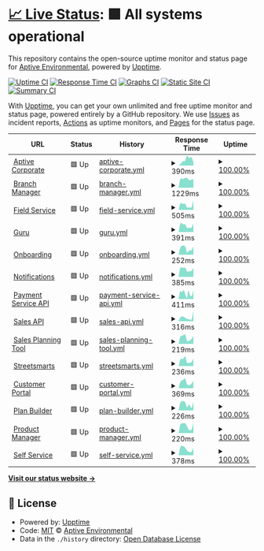 # [📈 Live Status](https://status.aptivetech.com): <!--live status--> **🟩 All systems operational**

This repository contains the open-source uptime monitor and status page for [Aptive Environmental](https://goaptive.com), powered by [Upptime](https://github.com/upptime/upptime).

[![Uptime CI](https://github.com/aptive-env/status/workflows/Uptime%20CI/badge.svg)](https://github.com/aptive-env/status/actions?query=workflow%3A%22Uptime+CI%22)
[![Response Time CI](https://github.com/aptive-env/status/workflows/Response%20Time%20CI/badge.svg)](https://github.com/aptive-env/status/actions?query=workflow%3A%22Response+Time+CI%22)
[![Graphs CI](https://github.com/aptive-env/status/workflows/Graphs%20CI/badge.svg)](https://github.com/aptive-env/status/actions?query=workflow%3A%22Graphs+CI%22)
[![Static Site CI](https://github.com/aptive-env/status/workflows/Static%20Site%20CI/badge.svg)](https://github.com/aptive-env/status/actions?query=workflow%3A%22Static+Site+CI%22)
[![Summary CI](https://github.com/aptive-env/status/workflows/Summary%20CI/badge.svg)](https://github.com/aptive-env/status/actions?query=workflow%3A%22Summary+CI%22)

With [Upptime](https://upptime.js.org), you can get your own unlimited and free uptime monitor and status page, powered entirely by a GitHub repository. We use [Issues](https://github.com/aptive-env/status/issues) as incident reports, [Actions](https://github.com/aptive-env/status/actions) as uptime monitors, and [Pages](https://status.aptivetech.com) for the status page.

<!--start: status pages-->
<!-- This summary is generated by Upptime (https://github.com/upptime/upptime) -->
<!-- Do not edit this manually, your changes will be overwritten -->
<!-- prettier-ignore -->
| URL | Status | History | Response Time | Uptime |
| --- | ------ | ------- | ------------- | ------ |
| <img alt="" src="https://icons.duckduckgo.com/ip3/www.goaptive.com.ico" height="13"> [Aptive Corporate](https://www.goaptive.com) | 🟩 Up | [aptive-corporate.yml](https://github.com/aptive-env/status/commits/HEAD/history/aptive-corporate.yml) | <details><summary><img alt="Response time graph" src="./graphs/aptive-corporate/response-time-week.png" height="20"> 390ms</summary><br><a href="https://status.aptivetech.com/history/aptive-corporate"><img alt="Response time 424" src="https://img.shields.io/endpoint?url=https%3A%2F%2Fraw.githubusercontent.com%2Faptive-env%2Fstatus%2FHEAD%2Fapi%2Faptive-corporate%2Fresponse-time.json"></a><br><a href="https://status.aptivetech.com/history/aptive-corporate"><img alt="24-hour response time 218" src="https://img.shields.io/endpoint?url=https%3A%2F%2Fraw.githubusercontent.com%2Faptive-env%2Fstatus%2FHEAD%2Fapi%2Faptive-corporate%2Fresponse-time-day.json"></a><br><a href="https://status.aptivetech.com/history/aptive-corporate"><img alt="7-day response time 390" src="https://img.shields.io/endpoint?url=https%3A%2F%2Fraw.githubusercontent.com%2Faptive-env%2Fstatus%2FHEAD%2Fapi%2Faptive-corporate%2Fresponse-time-week.json"></a><br><a href="https://status.aptivetech.com/history/aptive-corporate"><img alt="30-day response time 391" src="https://img.shields.io/endpoint?url=https%3A%2F%2Fraw.githubusercontent.com%2Faptive-env%2Fstatus%2FHEAD%2Fapi%2Faptive-corporate%2Fresponse-time-month.json"></a><br><a href="https://status.aptivetech.com/history/aptive-corporate"><img alt="1-year response time 424" src="https://img.shields.io/endpoint?url=https%3A%2F%2Fraw.githubusercontent.com%2Faptive-env%2Fstatus%2FHEAD%2Fapi%2Faptive-corporate%2Fresponse-time-year.json"></a></details> | <details><summary><a href="https://status.aptivetech.com/history/aptive-corporate">100.00%</a></summary><a href="https://status.aptivetech.com/history/aptive-corporate"><img alt="All-time uptime 100.00%" src="https://img.shields.io/endpoint?url=https%3A%2F%2Fraw.githubusercontent.com%2Faptive-env%2Fstatus%2FHEAD%2Fapi%2Faptive-corporate%2Fuptime.json"></a><br><a href="https://status.aptivetech.com/history/aptive-corporate"><img alt="24-hour uptime 100.00%" src="https://img.shields.io/endpoint?url=https%3A%2F%2Fraw.githubusercontent.com%2Faptive-env%2Fstatus%2FHEAD%2Fapi%2Faptive-corporate%2Fuptime-day.json"></a><br><a href="https://status.aptivetech.com/history/aptive-corporate"><img alt="7-day uptime 100.00%" src="https://img.shields.io/endpoint?url=https%3A%2F%2Fraw.githubusercontent.com%2Faptive-env%2Fstatus%2FHEAD%2Fapi%2Faptive-corporate%2Fuptime-week.json"></a><br><a href="https://status.aptivetech.com/history/aptive-corporate"><img alt="30-day uptime 100.00%" src="https://img.shields.io/endpoint?url=https%3A%2F%2Fraw.githubusercontent.com%2Faptive-env%2Fstatus%2FHEAD%2Fapi%2Faptive-corporate%2Fuptime-month.json"></a><br><a href="https://status.aptivetech.com/history/aptive-corporate"><img alt="1-year uptime 100.00%" src="https://img.shields.io/endpoint?url=https%3A%2F%2Fraw.githubusercontent.com%2Faptive-env%2Fstatus%2FHEAD%2Fapi%2Faptive-corporate%2Fuptime-year.json"></a></details>
| <img alt="" src="https://icons.duckduckgo.com/ip3/bmapi.aptive.guru.ico" height="13"> [Branch Manager](https://bmapi.aptive.guru/users/getQuotes) | 🟩 Up | [branch-manager.yml](https://github.com/aptive-env/status/commits/HEAD/history/branch-manager.yml) | <details><summary><img alt="Response time graph" src="./graphs/branch-manager/response-time-week.png" height="20"> 1229ms</summary><br><a href="https://status.aptivetech.com/history/branch-manager"><img alt="Response time 1233" src="https://img.shields.io/endpoint?url=https%3A%2F%2Fraw.githubusercontent.com%2Faptive-env%2Fstatus%2FHEAD%2Fapi%2Fbranch-manager%2Fresponse-time.json"></a><br><a href="https://status.aptivetech.com/history/branch-manager"><img alt="24-hour response time 1196" src="https://img.shields.io/endpoint?url=https%3A%2F%2Fraw.githubusercontent.com%2Faptive-env%2Fstatus%2FHEAD%2Fapi%2Fbranch-manager%2Fresponse-time-day.json"></a><br><a href="https://status.aptivetech.com/history/branch-manager"><img alt="7-day response time 1229" src="https://img.shields.io/endpoint?url=https%3A%2F%2Fraw.githubusercontent.com%2Faptive-env%2Fstatus%2FHEAD%2Fapi%2Fbranch-manager%2Fresponse-time-week.json"></a><br><a href="https://status.aptivetech.com/history/branch-manager"><img alt="30-day response time 1302" src="https://img.shields.io/endpoint?url=https%3A%2F%2Fraw.githubusercontent.com%2Faptive-env%2Fstatus%2FHEAD%2Fapi%2Fbranch-manager%2Fresponse-time-month.json"></a><br><a href="https://status.aptivetech.com/history/branch-manager"><img alt="1-year response time 1233" src="https://img.shields.io/endpoint?url=https%3A%2F%2Fraw.githubusercontent.com%2Faptive-env%2Fstatus%2FHEAD%2Fapi%2Fbranch-manager%2Fresponse-time-year.json"></a></details> | <details><summary><a href="https://status.aptivetech.com/history/branch-manager">100.00%</a></summary><a href="https://status.aptivetech.com/history/branch-manager"><img alt="All-time uptime 100.00%" src="https://img.shields.io/endpoint?url=https%3A%2F%2Fraw.githubusercontent.com%2Faptive-env%2Fstatus%2FHEAD%2Fapi%2Fbranch-manager%2Fuptime.json"></a><br><a href="https://status.aptivetech.com/history/branch-manager"><img alt="24-hour uptime 100.00%" src="https://img.shields.io/endpoint?url=https%3A%2F%2Fraw.githubusercontent.com%2Faptive-env%2Fstatus%2FHEAD%2Fapi%2Fbranch-manager%2Fuptime-day.json"></a><br><a href="https://status.aptivetech.com/history/branch-manager"><img alt="7-day uptime 100.00%" src="https://img.shields.io/endpoint?url=https%3A%2F%2Fraw.githubusercontent.com%2Faptive-env%2Fstatus%2FHEAD%2Fapi%2Fbranch-manager%2Fuptime-week.json"></a><br><a href="https://status.aptivetech.com/history/branch-manager"><img alt="30-day uptime 100.00%" src="https://img.shields.io/endpoint?url=https%3A%2F%2Fraw.githubusercontent.com%2Faptive-env%2Fstatus%2FHEAD%2Fapi%2Fbranch-manager%2Fuptime-month.json"></a><br><a href="https://status.aptivetech.com/history/branch-manager"><img alt="1-year uptime 100.00%" src="https://img.shields.io/endpoint?url=https%3A%2F%2Fraw.githubusercontent.com%2Faptive-env%2Fstatus%2FHEAD%2Fapi%2Fbranch-manager%2Fuptime-year.json"></a></details>
| <img alt="" src="https://icons.duckduckgo.com/ip3/api.field-services.prd.goaptive.com.ico" height="13"> [Field Service](https://api.field-services.prd.goaptive.com) | 🟩 Up | [field-service.yml](https://github.com/aptive-env/status/commits/HEAD/history/field-service.yml) | <details><summary><img alt="Response time graph" src="./graphs/field-service/response-time-week.png" height="20"> 505ms</summary><br><a href="https://status.aptivetech.com/history/field-service"><img alt="Response time 380" src="https://img.shields.io/endpoint?url=https%3A%2F%2Fraw.githubusercontent.com%2Faptive-env%2Fstatus%2FHEAD%2Fapi%2Ffield-service%2Fresponse-time.json"></a><br><a href="https://status.aptivetech.com/history/field-service"><img alt="24-hour response time 957" src="https://img.shields.io/endpoint?url=https%3A%2F%2Fraw.githubusercontent.com%2Faptive-env%2Fstatus%2FHEAD%2Fapi%2Ffield-service%2Fresponse-time-day.json"></a><br><a href="https://status.aptivetech.com/history/field-service"><img alt="7-day response time 505" src="https://img.shields.io/endpoint?url=https%3A%2F%2Fraw.githubusercontent.com%2Faptive-env%2Fstatus%2FHEAD%2Fapi%2Ffield-service%2Fresponse-time-week.json"></a><br><a href="https://status.aptivetech.com/history/field-service"><img alt="30-day response time 429" src="https://img.shields.io/endpoint?url=https%3A%2F%2Fraw.githubusercontent.com%2Faptive-env%2Fstatus%2FHEAD%2Fapi%2Ffield-service%2Fresponse-time-month.json"></a><br><a href="https://status.aptivetech.com/history/field-service"><img alt="1-year response time 380" src="https://img.shields.io/endpoint?url=https%3A%2F%2Fraw.githubusercontent.com%2Faptive-env%2Fstatus%2FHEAD%2Fapi%2Ffield-service%2Fresponse-time-year.json"></a></details> | <details><summary><a href="https://status.aptivetech.com/history/field-service">100.00%</a></summary><a href="https://status.aptivetech.com/history/field-service"><img alt="All-time uptime 100.00%" src="https://img.shields.io/endpoint?url=https%3A%2F%2Fraw.githubusercontent.com%2Faptive-env%2Fstatus%2FHEAD%2Fapi%2Ffield-service%2Fuptime.json"></a><br><a href="https://status.aptivetech.com/history/field-service"><img alt="24-hour uptime 100.00%" src="https://img.shields.io/endpoint?url=https%3A%2F%2Fraw.githubusercontent.com%2Faptive-env%2Fstatus%2FHEAD%2Fapi%2Ffield-service%2Fuptime-day.json"></a><br><a href="https://status.aptivetech.com/history/field-service"><img alt="7-day uptime 100.00%" src="https://img.shields.io/endpoint?url=https%3A%2F%2Fraw.githubusercontent.com%2Faptive-env%2Fstatus%2FHEAD%2Fapi%2Ffield-service%2Fuptime-week.json"></a><br><a href="https://status.aptivetech.com/history/field-service"><img alt="30-day uptime 100.00%" src="https://img.shields.io/endpoint?url=https%3A%2F%2Fraw.githubusercontent.com%2Faptive-env%2Fstatus%2FHEAD%2Fapi%2Ffield-service%2Fuptime-month.json"></a><br><a href="https://status.aptivetech.com/history/field-service"><img alt="1-year uptime 100.00%" src="https://img.shields.io/endpoint?url=https%3A%2F%2Fraw.githubusercontent.com%2Faptive-env%2Fstatus%2FHEAD%2Fapi%2Ffield-service%2Fuptime-year.json"></a></details>
| <img alt="" src="https://icons.duckduckgo.com/ip3/apistats.aptive.guru.ico" height="13"> [Guru](https://apistats.aptive.guru) | 🟩 Up | [guru.yml](https://github.com/aptive-env/status/commits/HEAD/history/guru.yml) | <details><summary><img alt="Response time graph" src="./graphs/guru/response-time-week.png" height="20"> 391ms</summary><br><a href="https://status.aptivetech.com/history/guru"><img alt="Response time 475" src="https://img.shields.io/endpoint?url=https%3A%2F%2Fraw.githubusercontent.com%2Faptive-env%2Fstatus%2FHEAD%2Fapi%2Fguru%2Fresponse-time.json"></a><br><a href="https://status.aptivetech.com/history/guru"><img alt="24-hour response time 509" src="https://img.shields.io/endpoint?url=https%3A%2F%2Fraw.githubusercontent.com%2Faptive-env%2Fstatus%2FHEAD%2Fapi%2Fguru%2Fresponse-time-day.json"></a><br><a href="https://status.aptivetech.com/history/guru"><img alt="7-day response time 391" src="https://img.shields.io/endpoint?url=https%3A%2F%2Fraw.githubusercontent.com%2Faptive-env%2Fstatus%2FHEAD%2Fapi%2Fguru%2Fresponse-time-week.json"></a><br><a href="https://status.aptivetech.com/history/guru"><img alt="30-day response time 485" src="https://img.shields.io/endpoint?url=https%3A%2F%2Fraw.githubusercontent.com%2Faptive-env%2Fstatus%2FHEAD%2Fapi%2Fguru%2Fresponse-time-month.json"></a><br><a href="https://status.aptivetech.com/history/guru"><img alt="1-year response time 475" src="https://img.shields.io/endpoint?url=https%3A%2F%2Fraw.githubusercontent.com%2Faptive-env%2Fstatus%2FHEAD%2Fapi%2Fguru%2Fresponse-time-year.json"></a></details> | <details><summary><a href="https://status.aptivetech.com/history/guru">100.00%</a></summary><a href="https://status.aptivetech.com/history/guru"><img alt="All-time uptime 100.00%" src="https://img.shields.io/endpoint?url=https%3A%2F%2Fraw.githubusercontent.com%2Faptive-env%2Fstatus%2FHEAD%2Fapi%2Fguru%2Fuptime.json"></a><br><a href="https://status.aptivetech.com/history/guru"><img alt="24-hour uptime 100.00%" src="https://img.shields.io/endpoint?url=https%3A%2F%2Fraw.githubusercontent.com%2Faptive-env%2Fstatus%2FHEAD%2Fapi%2Fguru%2Fuptime-day.json"></a><br><a href="https://status.aptivetech.com/history/guru"><img alt="7-day uptime 100.00%" src="https://img.shields.io/endpoint?url=https%3A%2F%2Fraw.githubusercontent.com%2Faptive-env%2Fstatus%2FHEAD%2Fapi%2Fguru%2Fuptime-week.json"></a><br><a href="https://status.aptivetech.com/history/guru"><img alt="30-day uptime 100.00%" src="https://img.shields.io/endpoint?url=https%3A%2F%2Fraw.githubusercontent.com%2Faptive-env%2Fstatus%2FHEAD%2Fapi%2Fguru%2Fuptime-month.json"></a><br><a href="https://status.aptivetech.com/history/guru"><img alt="1-year uptime 100.00%" src="https://img.shields.io/endpoint?url=https%3A%2F%2Fraw.githubusercontent.com%2Faptive-env%2Fstatus%2FHEAD%2Fapi%2Fguru%2Fuptime-year.json"></a></details>
| <img alt="" src="https://icons.duckduckgo.com/ip3/api.onboarding.prd.goaptive.com.ico" height="13"> [Onboarding](https://api.onboarding.prd.goaptive.com) | 🟩 Up | [onboarding.yml](https://github.com/aptive-env/status/commits/HEAD/history/onboarding.yml) | <details><summary><img alt="Response time graph" src="./graphs/onboarding/response-time-week.png" height="20"> 252ms</summary><br><a href="https://status.aptivetech.com/history/onboarding"><img alt="Response time 210" src="https://img.shields.io/endpoint?url=https%3A%2F%2Fraw.githubusercontent.com%2Faptive-env%2Fstatus%2FHEAD%2Fapi%2Fonboarding%2Fresponse-time.json"></a><br><a href="https://status.aptivetech.com/history/onboarding"><img alt="24-hour response time 326" src="https://img.shields.io/endpoint?url=https%3A%2F%2Fraw.githubusercontent.com%2Faptive-env%2Fstatus%2FHEAD%2Fapi%2Fonboarding%2Fresponse-time-day.json"></a><br><a href="https://status.aptivetech.com/history/onboarding"><img alt="7-day response time 252" src="https://img.shields.io/endpoint?url=https%3A%2F%2Fraw.githubusercontent.com%2Faptive-env%2Fstatus%2FHEAD%2Fapi%2Fonboarding%2Fresponse-time-week.json"></a><br><a href="https://status.aptivetech.com/history/onboarding"><img alt="30-day response time 239" src="https://img.shields.io/endpoint?url=https%3A%2F%2Fraw.githubusercontent.com%2Faptive-env%2Fstatus%2FHEAD%2Fapi%2Fonboarding%2Fresponse-time-month.json"></a><br><a href="https://status.aptivetech.com/history/onboarding"><img alt="1-year response time 210" src="https://img.shields.io/endpoint?url=https%3A%2F%2Fraw.githubusercontent.com%2Faptive-env%2Fstatus%2FHEAD%2Fapi%2Fonboarding%2Fresponse-time-year.json"></a></details> | <details><summary><a href="https://status.aptivetech.com/history/onboarding">100.00%</a></summary><a href="https://status.aptivetech.com/history/onboarding"><img alt="All-time uptime 100.00%" src="https://img.shields.io/endpoint?url=https%3A%2F%2Fraw.githubusercontent.com%2Faptive-env%2Fstatus%2FHEAD%2Fapi%2Fonboarding%2Fuptime.json"></a><br><a href="https://status.aptivetech.com/history/onboarding"><img alt="24-hour uptime 100.00%" src="https://img.shields.io/endpoint?url=https%3A%2F%2Fraw.githubusercontent.com%2Faptive-env%2Fstatus%2FHEAD%2Fapi%2Fonboarding%2Fuptime-day.json"></a><br><a href="https://status.aptivetech.com/history/onboarding"><img alt="7-day uptime 100.00%" src="https://img.shields.io/endpoint?url=https%3A%2F%2Fraw.githubusercontent.com%2Faptive-env%2Fstatus%2FHEAD%2Fapi%2Fonboarding%2Fuptime-week.json"></a><br><a href="https://status.aptivetech.com/history/onboarding"><img alt="30-day uptime 100.00%" src="https://img.shields.io/endpoint?url=https%3A%2F%2Fraw.githubusercontent.com%2Faptive-env%2Fstatus%2FHEAD%2Fapi%2Fonboarding%2Fuptime-month.json"></a><br><a href="https://status.aptivetech.com/history/onboarding"><img alt="1-year uptime 100.00%" src="https://img.shields.io/endpoint?url=https%3A%2F%2Fraw.githubusercontent.com%2Faptive-env%2Fstatus%2FHEAD%2Fapi%2Fonboarding%2Fuptime-year.json"></a></details>
| <img alt="" src="https://icons.duckduckgo.com/ip3/api.notifications.prd.goaptive.com.ico" height="13"> [Notifications](https://api.notifications.prd.goaptive.com) | 🟩 Up | [notifications.yml](https://github.com/aptive-env/status/commits/HEAD/history/notifications.yml) | <details><summary><img alt="Response time graph" src="./graphs/notifications/response-time-week.png" height="20"> 385ms</summary><br><a href="https://status.aptivetech.com/history/notifications"><img alt="Response time 327" src="https://img.shields.io/endpoint?url=https%3A%2F%2Fraw.githubusercontent.com%2Faptive-env%2Fstatus%2FHEAD%2Fapi%2Fnotifications%2Fresponse-time.json"></a><br><a href="https://status.aptivetech.com/history/notifications"><img alt="24-hour response time 448" src="https://img.shields.io/endpoint?url=https%3A%2F%2Fraw.githubusercontent.com%2Faptive-env%2Fstatus%2FHEAD%2Fapi%2Fnotifications%2Fresponse-time-day.json"></a><br><a href="https://status.aptivetech.com/history/notifications"><img alt="7-day response time 385" src="https://img.shields.io/endpoint?url=https%3A%2F%2Fraw.githubusercontent.com%2Faptive-env%2Fstatus%2FHEAD%2Fapi%2Fnotifications%2Fresponse-time-week.json"></a><br><a href="https://status.aptivetech.com/history/notifications"><img alt="30-day response time 369" src="https://img.shields.io/endpoint?url=https%3A%2F%2Fraw.githubusercontent.com%2Faptive-env%2Fstatus%2FHEAD%2Fapi%2Fnotifications%2Fresponse-time-month.json"></a><br><a href="https://status.aptivetech.com/history/notifications"><img alt="1-year response time 327" src="https://img.shields.io/endpoint?url=https%3A%2F%2Fraw.githubusercontent.com%2Faptive-env%2Fstatus%2FHEAD%2Fapi%2Fnotifications%2Fresponse-time-year.json"></a></details> | <details><summary><a href="https://status.aptivetech.com/history/notifications">100.00%</a></summary><a href="https://status.aptivetech.com/history/notifications"><img alt="All-time uptime 100.00%" src="https://img.shields.io/endpoint?url=https%3A%2F%2Fraw.githubusercontent.com%2Faptive-env%2Fstatus%2FHEAD%2Fapi%2Fnotifications%2Fuptime.json"></a><br><a href="https://status.aptivetech.com/history/notifications"><img alt="24-hour uptime 100.00%" src="https://img.shields.io/endpoint?url=https%3A%2F%2Fraw.githubusercontent.com%2Faptive-env%2Fstatus%2FHEAD%2Fapi%2Fnotifications%2Fuptime-day.json"></a><br><a href="https://status.aptivetech.com/history/notifications"><img alt="7-day uptime 100.00%" src="https://img.shields.io/endpoint?url=https%3A%2F%2Fraw.githubusercontent.com%2Faptive-env%2Fstatus%2FHEAD%2Fapi%2Fnotifications%2Fuptime-week.json"></a><br><a href="https://status.aptivetech.com/history/notifications"><img alt="30-day uptime 100.00%" src="https://img.shields.io/endpoint?url=https%3A%2F%2Fraw.githubusercontent.com%2Faptive-env%2Fstatus%2FHEAD%2Fapi%2Fnotifications%2Fuptime-month.json"></a><br><a href="https://status.aptivetech.com/history/notifications"><img alt="1-year uptime 100.00%" src="https://img.shields.io/endpoint?url=https%3A%2F%2Fraw.githubusercontent.com%2Faptive-env%2Fstatus%2FHEAD%2Fapi%2Fnotifications%2Fuptime-year.json"></a></details>
| <img alt="" src="https://icons.duckduckgo.com/ip3/api.payment-service.prd.goaptive.com.ico" height="13"> [Payment Service API](https://api.payment-service.prd.goaptive.com) | 🟩 Up | [payment-service-api.yml](https://github.com/aptive-env/status/commits/HEAD/history/payment-service-api.yml) | <details><summary><img alt="Response time graph" src="./graphs/payment-service-api/response-time-week.png" height="20"> 411ms</summary><br><a href="https://status.aptivetech.com/history/payment-service-api"><img alt="Response time 431" src="https://img.shields.io/endpoint?url=https%3A%2F%2Fraw.githubusercontent.com%2Faptive-env%2Fstatus%2FHEAD%2Fapi%2Fpayment-service-api%2Fresponse-time.json"></a><br><a href="https://status.aptivetech.com/history/payment-service-api"><img alt="24-hour response time 623" src="https://img.shields.io/endpoint?url=https%3A%2F%2Fraw.githubusercontent.com%2Faptive-env%2Fstatus%2FHEAD%2Fapi%2Fpayment-service-api%2Fresponse-time-day.json"></a><br><a href="https://status.aptivetech.com/history/payment-service-api"><img alt="7-day response time 411" src="https://img.shields.io/endpoint?url=https%3A%2F%2Fraw.githubusercontent.com%2Faptive-env%2Fstatus%2FHEAD%2Fapi%2Fpayment-service-api%2Fresponse-time-week.json"></a><br><a href="https://status.aptivetech.com/history/payment-service-api"><img alt="30-day response time 429" src="https://img.shields.io/endpoint?url=https%3A%2F%2Fraw.githubusercontent.com%2Faptive-env%2Fstatus%2FHEAD%2Fapi%2Fpayment-service-api%2Fresponse-time-month.json"></a><br><a href="https://status.aptivetech.com/history/payment-service-api"><img alt="1-year response time 431" src="https://img.shields.io/endpoint?url=https%3A%2F%2Fraw.githubusercontent.com%2Faptive-env%2Fstatus%2FHEAD%2Fapi%2Fpayment-service-api%2Fresponse-time-year.json"></a></details> | <details><summary><a href="https://status.aptivetech.com/history/payment-service-api">100.00%</a></summary><a href="https://status.aptivetech.com/history/payment-service-api"><img alt="All-time uptime 100.00%" src="https://img.shields.io/endpoint?url=https%3A%2F%2Fraw.githubusercontent.com%2Faptive-env%2Fstatus%2FHEAD%2Fapi%2Fpayment-service-api%2Fuptime.json"></a><br><a href="https://status.aptivetech.com/history/payment-service-api"><img alt="24-hour uptime 100.00%" src="https://img.shields.io/endpoint?url=https%3A%2F%2Fraw.githubusercontent.com%2Faptive-env%2Fstatus%2FHEAD%2Fapi%2Fpayment-service-api%2Fuptime-day.json"></a><br><a href="https://status.aptivetech.com/history/payment-service-api"><img alt="7-day uptime 100.00%" src="https://img.shields.io/endpoint?url=https%3A%2F%2Fraw.githubusercontent.com%2Faptive-env%2Fstatus%2FHEAD%2Fapi%2Fpayment-service-api%2Fuptime-week.json"></a><br><a href="https://status.aptivetech.com/history/payment-service-api"><img alt="30-day uptime 100.00%" src="https://img.shields.io/endpoint?url=https%3A%2F%2Fraw.githubusercontent.com%2Faptive-env%2Fstatus%2FHEAD%2Fapi%2Fpayment-service-api%2Fuptime-month.json"></a><br><a href="https://status.aptivetech.com/history/payment-service-api"><img alt="1-year uptime 100.00%" src="https://img.shields.io/endpoint?url=https%3A%2F%2Fraw.githubusercontent.com%2Faptive-env%2Fstatus%2FHEAD%2Fapi%2Fpayment-service-api%2Fuptime-year.json"></a></details>
| <img alt="" src="https://icons.duckduckgo.com/ip3/api.sales-app.prd.goaptive.com.ico" height="13"> [Sales API](https://api.sales-app.prd.goaptive.com/health-check) | 🟩 Up | [sales-api.yml](https://github.com/aptive-env/status/commits/HEAD/history/sales-api.yml) | <details><summary><img alt="Response time graph" src="./graphs/sales-api/response-time-week.png" height="20"> 316ms</summary><br><a href="https://status.aptivetech.com/history/sales-api"><img alt="Response time 211" src="https://img.shields.io/endpoint?url=https%3A%2F%2Fraw.githubusercontent.com%2Faptive-env%2Fstatus%2FHEAD%2Fapi%2Fsales-api%2Fresponse-time.json"></a><br><a href="https://status.aptivetech.com/history/sales-api"><img alt="24-hour response time 797" src="https://img.shields.io/endpoint?url=https%3A%2F%2Fraw.githubusercontent.com%2Faptive-env%2Fstatus%2FHEAD%2Fapi%2Fsales-api%2Fresponse-time-day.json"></a><br><a href="https://status.aptivetech.com/history/sales-api"><img alt="7-day response time 316" src="https://img.shields.io/endpoint?url=https%3A%2F%2Fraw.githubusercontent.com%2Faptive-env%2Fstatus%2FHEAD%2Fapi%2Fsales-api%2Fresponse-time-week.json"></a><br><a href="https://status.aptivetech.com/history/sales-api"><img alt="30-day response time 245" src="https://img.shields.io/endpoint?url=https%3A%2F%2Fraw.githubusercontent.com%2Faptive-env%2Fstatus%2FHEAD%2Fapi%2Fsales-api%2Fresponse-time-month.json"></a><br><a href="https://status.aptivetech.com/history/sales-api"><img alt="1-year response time 211" src="https://img.shields.io/endpoint?url=https%3A%2F%2Fraw.githubusercontent.com%2Faptive-env%2Fstatus%2FHEAD%2Fapi%2Fsales-api%2Fresponse-time-year.json"></a></details> | <details><summary><a href="https://status.aptivetech.com/history/sales-api">100.00%</a></summary><a href="https://status.aptivetech.com/history/sales-api"><img alt="All-time uptime 100.00%" src="https://img.shields.io/endpoint?url=https%3A%2F%2Fraw.githubusercontent.com%2Faptive-env%2Fstatus%2FHEAD%2Fapi%2Fsales-api%2Fuptime.json"></a><br><a href="https://status.aptivetech.com/history/sales-api"><img alt="24-hour uptime 100.00%" src="https://img.shields.io/endpoint?url=https%3A%2F%2Fraw.githubusercontent.com%2Faptive-env%2Fstatus%2FHEAD%2Fapi%2Fsales-api%2Fuptime-day.json"></a><br><a href="https://status.aptivetech.com/history/sales-api"><img alt="7-day uptime 100.00%" src="https://img.shields.io/endpoint?url=https%3A%2F%2Fraw.githubusercontent.com%2Faptive-env%2Fstatus%2FHEAD%2Fapi%2Fsales-api%2Fuptime-week.json"></a><br><a href="https://status.aptivetech.com/history/sales-api"><img alt="30-day uptime 100.00%" src="https://img.shields.io/endpoint?url=https%3A%2F%2Fraw.githubusercontent.com%2Faptive-env%2Fstatus%2FHEAD%2Fapi%2Fsales-api%2Fuptime-month.json"></a><br><a href="https://status.aptivetech.com/history/sales-api"><img alt="1-year uptime 100.00%" src="https://img.shields.io/endpoint?url=https%3A%2F%2Fraw.githubusercontent.com%2Faptive-env%2Fstatus%2FHEAD%2Fapi%2Fsales-api%2Fuptime-year.json"></a></details>
| <img alt="" src="https://icons.duckduckgo.com/ip3/spt-api.rep-services.prd.goaptive.com.ico" height="13"> [Sales Planning Tool](https://spt-api.rep-services.prd.goaptive.com/api/documentation) | 🟩 Up | [sales-planning-tool.yml](https://github.com/aptive-env/status/commits/HEAD/history/sales-planning-tool.yml) | <details><summary><img alt="Response time graph" src="./graphs/sales-planning-tool/response-time-week.png" height="20"> 219ms</summary><br><a href="https://status.aptivetech.com/history/sales-planning-tool"><img alt="Response time 337" src="https://img.shields.io/endpoint?url=https%3A%2F%2Fraw.githubusercontent.com%2Faptive-env%2Fstatus%2FHEAD%2Fapi%2Fsales-planning-tool%2Fresponse-time.json"></a><br><a href="https://status.aptivetech.com/history/sales-planning-tool"><img alt="24-hour response time 277" src="https://img.shields.io/endpoint?url=https%3A%2F%2Fraw.githubusercontent.com%2Faptive-env%2Fstatus%2FHEAD%2Fapi%2Fsales-planning-tool%2Fresponse-time-day.json"></a><br><a href="https://status.aptivetech.com/history/sales-planning-tool"><img alt="7-day response time 219" src="https://img.shields.io/endpoint?url=https%3A%2F%2Fraw.githubusercontent.com%2Faptive-env%2Fstatus%2FHEAD%2Fapi%2Fsales-planning-tool%2Fresponse-time-week.json"></a><br><a href="https://status.aptivetech.com/history/sales-planning-tool"><img alt="30-day response time 223" src="https://img.shields.io/endpoint?url=https%3A%2F%2Fraw.githubusercontent.com%2Faptive-env%2Fstatus%2FHEAD%2Fapi%2Fsales-planning-tool%2Fresponse-time-month.json"></a><br><a href="https://status.aptivetech.com/history/sales-planning-tool"><img alt="1-year response time 337" src="https://img.shields.io/endpoint?url=https%3A%2F%2Fraw.githubusercontent.com%2Faptive-env%2Fstatus%2FHEAD%2Fapi%2Fsales-planning-tool%2Fresponse-time-year.json"></a></details> | <details><summary><a href="https://status.aptivetech.com/history/sales-planning-tool">100.00%</a></summary><a href="https://status.aptivetech.com/history/sales-planning-tool"><img alt="All-time uptime 100.00%" src="https://img.shields.io/endpoint?url=https%3A%2F%2Fraw.githubusercontent.com%2Faptive-env%2Fstatus%2FHEAD%2Fapi%2Fsales-planning-tool%2Fuptime.json"></a><br><a href="https://status.aptivetech.com/history/sales-planning-tool"><img alt="24-hour uptime 100.00%" src="https://img.shields.io/endpoint?url=https%3A%2F%2Fraw.githubusercontent.com%2Faptive-env%2Fstatus%2FHEAD%2Fapi%2Fsales-planning-tool%2Fuptime-day.json"></a><br><a href="https://status.aptivetech.com/history/sales-planning-tool"><img alt="7-day uptime 100.00%" src="https://img.shields.io/endpoint?url=https%3A%2F%2Fraw.githubusercontent.com%2Faptive-env%2Fstatus%2FHEAD%2Fapi%2Fsales-planning-tool%2Fuptime-week.json"></a><br><a href="https://status.aptivetech.com/history/sales-planning-tool"><img alt="30-day uptime 100.00%" src="https://img.shields.io/endpoint?url=https%3A%2F%2Fraw.githubusercontent.com%2Faptive-env%2Fstatus%2FHEAD%2Fapi%2Fsales-planning-tool%2Fuptime-month.json"></a><br><a href="https://status.aptivetech.com/history/sales-planning-tool"><img alt="1-year uptime 100.00%" src="https://img.shields.io/endpoint?url=https%3A%2F%2Fraw.githubusercontent.com%2Faptive-env%2Fstatus%2FHEAD%2Fapi%2Fsales-planning-tool%2Fuptime-year.json"></a></details>
| <img alt="" src="https://icons.duckduckgo.com/ip3/api.street-smarts.prd.goaptive.com.ico" height="13"> [Streetsmarts](https://api.street-smarts.prd.goaptive.com/health-check) | 🟩 Up | [streetsmarts.yml](https://github.com/aptive-env/status/commits/HEAD/history/streetsmarts.yml) | <details><summary><img alt="Response time graph" src="./graphs/streetsmarts/response-time-week.png" height="20"> 236ms</summary><br><a href="https://status.aptivetech.com/history/streetsmarts"><img alt="Response time 196" src="https://img.shields.io/endpoint?url=https%3A%2F%2Fraw.githubusercontent.com%2Faptive-env%2Fstatus%2FHEAD%2Fapi%2Fstreetsmarts%2Fresponse-time.json"></a><br><a href="https://status.aptivetech.com/history/streetsmarts"><img alt="24-hour response time 291" src="https://img.shields.io/endpoint?url=https%3A%2F%2Fraw.githubusercontent.com%2Faptive-env%2Fstatus%2FHEAD%2Fapi%2Fstreetsmarts%2Fresponse-time-day.json"></a><br><a href="https://status.aptivetech.com/history/streetsmarts"><img alt="7-day response time 236" src="https://img.shields.io/endpoint?url=https%3A%2F%2Fraw.githubusercontent.com%2Faptive-env%2Fstatus%2FHEAD%2Fapi%2Fstreetsmarts%2Fresponse-time-week.json"></a><br><a href="https://status.aptivetech.com/history/streetsmarts"><img alt="30-day response time 206" src="https://img.shields.io/endpoint?url=https%3A%2F%2Fraw.githubusercontent.com%2Faptive-env%2Fstatus%2FHEAD%2Fapi%2Fstreetsmarts%2Fresponse-time-month.json"></a><br><a href="https://status.aptivetech.com/history/streetsmarts"><img alt="1-year response time 196" src="https://img.shields.io/endpoint?url=https%3A%2F%2Fraw.githubusercontent.com%2Faptive-env%2Fstatus%2FHEAD%2Fapi%2Fstreetsmarts%2Fresponse-time-year.json"></a></details> | <details><summary><a href="https://status.aptivetech.com/history/streetsmarts">100.00%</a></summary><a href="https://status.aptivetech.com/history/streetsmarts"><img alt="All-time uptime 100.00%" src="https://img.shields.io/endpoint?url=https%3A%2F%2Fraw.githubusercontent.com%2Faptive-env%2Fstatus%2FHEAD%2Fapi%2Fstreetsmarts%2Fuptime.json"></a><br><a href="https://status.aptivetech.com/history/streetsmarts"><img alt="24-hour uptime 100.00%" src="https://img.shields.io/endpoint?url=https%3A%2F%2Fraw.githubusercontent.com%2Faptive-env%2Fstatus%2FHEAD%2Fapi%2Fstreetsmarts%2Fuptime-day.json"></a><br><a href="https://status.aptivetech.com/history/streetsmarts"><img alt="7-day uptime 100.00%" src="https://img.shields.io/endpoint?url=https%3A%2F%2Fraw.githubusercontent.com%2Faptive-env%2Fstatus%2FHEAD%2Fapi%2Fstreetsmarts%2Fuptime-week.json"></a><br><a href="https://status.aptivetech.com/history/streetsmarts"><img alt="30-day uptime 100.00%" src="https://img.shields.io/endpoint?url=https%3A%2F%2Fraw.githubusercontent.com%2Faptive-env%2Fstatus%2FHEAD%2Fapi%2Fstreetsmarts%2Fuptime-month.json"></a><br><a href="https://status.aptivetech.com/history/streetsmarts"><img alt="1-year uptime 100.00%" src="https://img.shields.io/endpoint?url=https%3A%2F%2Fraw.githubusercontent.com%2Faptive-env%2Fstatus%2FHEAD%2Fapi%2Fstreetsmarts%2Fuptime-year.json"></a></details>
| <img alt="" src="https://icons.duckduckgo.com/ip3/api.customer-portal.prd.goaptive.com.ico" height="13"> [Customer Portal](https://api.customer-portal.prd.goaptive.com) | 🟩 Up | [customer-portal.yml](https://github.com/aptive-env/status/commits/HEAD/history/customer-portal.yml) | <details><summary><img alt="Response time graph" src="./graphs/customer-portal/response-time-week.png" height="20"> 369ms</summary><br><a href="https://status.aptivetech.com/history/customer-portal"><img alt="Response time 463" src="https://img.shields.io/endpoint?url=https%3A%2F%2Fraw.githubusercontent.com%2Faptive-env%2Fstatus%2FHEAD%2Fapi%2Fcustomer-portal%2Fresponse-time.json"></a><br><a href="https://status.aptivetech.com/history/customer-portal"><img alt="24-hour response time 438" src="https://img.shields.io/endpoint?url=https%3A%2F%2Fraw.githubusercontent.com%2Faptive-env%2Fstatus%2FHEAD%2Fapi%2Fcustomer-portal%2Fresponse-time-day.json"></a><br><a href="https://status.aptivetech.com/history/customer-portal"><img alt="7-day response time 369" src="https://img.shields.io/endpoint?url=https%3A%2F%2Fraw.githubusercontent.com%2Faptive-env%2Fstatus%2FHEAD%2Fapi%2Fcustomer-portal%2Fresponse-time-week.json"></a><br><a href="https://status.aptivetech.com/history/customer-portal"><img alt="30-day response time 327" src="https://img.shields.io/endpoint?url=https%3A%2F%2Fraw.githubusercontent.com%2Faptive-env%2Fstatus%2FHEAD%2Fapi%2Fcustomer-portal%2Fresponse-time-month.json"></a><br><a href="https://status.aptivetech.com/history/customer-portal"><img alt="1-year response time 463" src="https://img.shields.io/endpoint?url=https%3A%2F%2Fraw.githubusercontent.com%2Faptive-env%2Fstatus%2FHEAD%2Fapi%2Fcustomer-portal%2Fresponse-time-year.json"></a></details> | <details><summary><a href="https://status.aptivetech.com/history/customer-portal">100.00%</a></summary><a href="https://status.aptivetech.com/history/customer-portal"><img alt="All-time uptime 100.00%" src="https://img.shields.io/endpoint?url=https%3A%2F%2Fraw.githubusercontent.com%2Faptive-env%2Fstatus%2FHEAD%2Fapi%2Fcustomer-portal%2Fuptime.json"></a><br><a href="https://status.aptivetech.com/history/customer-portal"><img alt="24-hour uptime 100.00%" src="https://img.shields.io/endpoint?url=https%3A%2F%2Fraw.githubusercontent.com%2Faptive-env%2Fstatus%2FHEAD%2Fapi%2Fcustomer-portal%2Fuptime-day.json"></a><br><a href="https://status.aptivetech.com/history/customer-portal"><img alt="7-day uptime 100.00%" src="https://img.shields.io/endpoint?url=https%3A%2F%2Fraw.githubusercontent.com%2Faptive-env%2Fstatus%2FHEAD%2Fapi%2Fcustomer-portal%2Fuptime-week.json"></a><br><a href="https://status.aptivetech.com/history/customer-portal"><img alt="30-day uptime 100.00%" src="https://img.shields.io/endpoint?url=https%3A%2F%2Fraw.githubusercontent.com%2Faptive-env%2Fstatus%2FHEAD%2Fapi%2Fcustomer-portal%2Fuptime-month.json"></a><br><a href="https://status.aptivetech.com/history/customer-portal"><img alt="1-year uptime 100.00%" src="https://img.shields.io/endpoint?url=https%3A%2F%2Fraw.githubusercontent.com%2Faptive-env%2Fstatus%2FHEAD%2Fapi%2Fcustomer-portal%2Fuptime-year.json"></a></details>
| <img alt="" src="https://icons.duckduckgo.com/ip3/api.plan-builder.prd.goaptive.com.ico" height="13"> [Plan Builder](https://api.plan-builder.prd.goaptive.com/health-check) | 🟩 Up | [plan-builder.yml](https://github.com/aptive-env/status/commits/HEAD/history/plan-builder.yml) | <details><summary><img alt="Response time graph" src="./graphs/plan-builder/response-time-week.png" height="20"> 226ms</summary><br><a href="https://status.aptivetech.com/history/plan-builder"><img alt="Response time 186" src="https://img.shields.io/endpoint?url=https%3A%2F%2Fraw.githubusercontent.com%2Faptive-env%2Fstatus%2FHEAD%2Fapi%2Fplan-builder%2Fresponse-time.json"></a><br><a href="https://status.aptivetech.com/history/plan-builder"><img alt="24-hour response time 289" src="https://img.shields.io/endpoint?url=https%3A%2F%2Fraw.githubusercontent.com%2Faptive-env%2Fstatus%2FHEAD%2Fapi%2Fplan-builder%2Fresponse-time-day.json"></a><br><a href="https://status.aptivetech.com/history/plan-builder"><img alt="7-day response time 226" src="https://img.shields.io/endpoint?url=https%3A%2F%2Fraw.githubusercontent.com%2Faptive-env%2Fstatus%2FHEAD%2Fapi%2Fplan-builder%2Fresponse-time-week.json"></a><br><a href="https://status.aptivetech.com/history/plan-builder"><img alt="30-day response time 203" src="https://img.shields.io/endpoint?url=https%3A%2F%2Fraw.githubusercontent.com%2Faptive-env%2Fstatus%2FHEAD%2Fapi%2Fplan-builder%2Fresponse-time-month.json"></a><br><a href="https://status.aptivetech.com/history/plan-builder"><img alt="1-year response time 186" src="https://img.shields.io/endpoint?url=https%3A%2F%2Fraw.githubusercontent.com%2Faptive-env%2Fstatus%2FHEAD%2Fapi%2Fplan-builder%2Fresponse-time-year.json"></a></details> | <details><summary><a href="https://status.aptivetech.com/history/plan-builder">100.00%</a></summary><a href="https://status.aptivetech.com/history/plan-builder"><img alt="All-time uptime 100.00%" src="https://img.shields.io/endpoint?url=https%3A%2F%2Fraw.githubusercontent.com%2Faptive-env%2Fstatus%2FHEAD%2Fapi%2Fplan-builder%2Fuptime.json"></a><br><a href="https://status.aptivetech.com/history/plan-builder"><img alt="24-hour uptime 100.00%" src="https://img.shields.io/endpoint?url=https%3A%2F%2Fraw.githubusercontent.com%2Faptive-env%2Fstatus%2FHEAD%2Fapi%2Fplan-builder%2Fuptime-day.json"></a><br><a href="https://status.aptivetech.com/history/plan-builder"><img alt="7-day uptime 100.00%" src="https://img.shields.io/endpoint?url=https%3A%2F%2Fraw.githubusercontent.com%2Faptive-env%2Fstatus%2FHEAD%2Fapi%2Fplan-builder%2Fuptime-week.json"></a><br><a href="https://status.aptivetech.com/history/plan-builder"><img alt="30-day uptime 100.00%" src="https://img.shields.io/endpoint?url=https%3A%2F%2Fraw.githubusercontent.com%2Faptive-env%2Fstatus%2FHEAD%2Fapi%2Fplan-builder%2Fuptime-month.json"></a><br><a href="https://status.aptivetech.com/history/plan-builder"><img alt="1-year uptime 100.00%" src="https://img.shields.io/endpoint?url=https%3A%2F%2Fraw.githubusercontent.com%2Faptive-env%2Fstatus%2FHEAD%2Fapi%2Fplan-builder%2Fuptime-year.json"></a></details>
| <img alt="" src="https://icons.duckduckgo.com/ip3/api.product-manager.prd.goaptive.com.ico" height="13"> [Product Manager](https://api.product-manager.prd.goaptive.com/health-check) | 🟩 Up | [product-manager.yml](https://github.com/aptive-env/status/commits/HEAD/history/product-manager.yml) | <details><summary><img alt="Response time graph" src="./graphs/product-manager/response-time-week.png" height="20"> 220ms</summary><br><a href="https://status.aptivetech.com/history/product-manager"><img alt="Response time 187" src="https://img.shields.io/endpoint?url=https%3A%2F%2Fraw.githubusercontent.com%2Faptive-env%2Fstatus%2FHEAD%2Fapi%2Fproduct-manager%2Fresponse-time.json"></a><br><a href="https://status.aptivetech.com/history/product-manager"><img alt="24-hour response time 300" src="https://img.shields.io/endpoint?url=https%3A%2F%2Fraw.githubusercontent.com%2Faptive-env%2Fstatus%2FHEAD%2Fapi%2Fproduct-manager%2Fresponse-time-day.json"></a><br><a href="https://status.aptivetech.com/history/product-manager"><img alt="7-day response time 220" src="https://img.shields.io/endpoint?url=https%3A%2F%2Fraw.githubusercontent.com%2Faptive-env%2Fstatus%2FHEAD%2Fapi%2Fproduct-manager%2Fresponse-time-week.json"></a><br><a href="https://status.aptivetech.com/history/product-manager"><img alt="30-day response time 186" src="https://img.shields.io/endpoint?url=https%3A%2F%2Fraw.githubusercontent.com%2Faptive-env%2Fstatus%2FHEAD%2Fapi%2Fproduct-manager%2Fresponse-time-month.json"></a><br><a href="https://status.aptivetech.com/history/product-manager"><img alt="1-year response time 187" src="https://img.shields.io/endpoint?url=https%3A%2F%2Fraw.githubusercontent.com%2Faptive-env%2Fstatus%2FHEAD%2Fapi%2Fproduct-manager%2Fresponse-time-year.json"></a></details> | <details><summary><a href="https://status.aptivetech.com/history/product-manager">100.00%</a></summary><a href="https://status.aptivetech.com/history/product-manager"><img alt="All-time uptime 100.00%" src="https://img.shields.io/endpoint?url=https%3A%2F%2Fraw.githubusercontent.com%2Faptive-env%2Fstatus%2FHEAD%2Fapi%2Fproduct-manager%2Fuptime.json"></a><br><a href="https://status.aptivetech.com/history/product-manager"><img alt="24-hour uptime 100.00%" src="https://img.shields.io/endpoint?url=https%3A%2F%2Fraw.githubusercontent.com%2Faptive-env%2Fstatus%2FHEAD%2Fapi%2Fproduct-manager%2Fuptime-day.json"></a><br><a href="https://status.aptivetech.com/history/product-manager"><img alt="7-day uptime 100.00%" src="https://img.shields.io/endpoint?url=https%3A%2F%2Fraw.githubusercontent.com%2Faptive-env%2Fstatus%2FHEAD%2Fapi%2Fproduct-manager%2Fuptime-week.json"></a><br><a href="https://status.aptivetech.com/history/product-manager"><img alt="30-day uptime 100.00%" src="https://img.shields.io/endpoint?url=https%3A%2F%2Fraw.githubusercontent.com%2Faptive-env%2Fstatus%2FHEAD%2Fapi%2Fproduct-manager%2Fuptime-month.json"></a><br><a href="https://status.aptivetech.com/history/product-manager"><img alt="1-year uptime 100.00%" src="https://img.shields.io/endpoint?url=https%3A%2F%2Fraw.githubusercontent.com%2Faptive-env%2Fstatus%2FHEAD%2Fapi%2Fproduct-manager%2Fuptime-year.json"></a></details>
| <img alt="" src="https://icons.duckduckgo.com/ip3/api.self-service.prd.goaptive.com.ico" height="13"> [Self Service](https://api.self-service.prd.goaptive.com/healthcheck) | 🟩 Up | [self-service.yml](https://github.com/aptive-env/status/commits/HEAD/history/self-service.yml) | <details><summary><img alt="Response time graph" src="./graphs/self-service/response-time-week.png" height="20"> 378ms</summary><br><a href="https://status.aptivetech.com/history/self-service"><img alt="Response time 331" src="https://img.shields.io/endpoint?url=https%3A%2F%2Fraw.githubusercontent.com%2Faptive-env%2Fstatus%2FHEAD%2Fapi%2Fself-service%2Fresponse-time.json"></a><br><a href="https://status.aptivetech.com/history/self-service"><img alt="24-hour response time 447" src="https://img.shields.io/endpoint?url=https%3A%2F%2Fraw.githubusercontent.com%2Faptive-env%2Fstatus%2FHEAD%2Fapi%2Fself-service%2Fresponse-time-day.json"></a><br><a href="https://status.aptivetech.com/history/self-service"><img alt="7-day response time 378" src="https://img.shields.io/endpoint?url=https%3A%2F%2Fraw.githubusercontent.com%2Faptive-env%2Fstatus%2FHEAD%2Fapi%2Fself-service%2Fresponse-time-week.json"></a><br><a href="https://status.aptivetech.com/history/self-service"><img alt="30-day response time 346" src="https://img.shields.io/endpoint?url=https%3A%2F%2Fraw.githubusercontent.com%2Faptive-env%2Fstatus%2FHEAD%2Fapi%2Fself-service%2Fresponse-time-month.json"></a><br><a href="https://status.aptivetech.com/history/self-service"><img alt="1-year response time 331" src="https://img.shields.io/endpoint?url=https%3A%2F%2Fraw.githubusercontent.com%2Faptive-env%2Fstatus%2FHEAD%2Fapi%2Fself-service%2Fresponse-time-year.json"></a></details> | <details><summary><a href="https://status.aptivetech.com/history/self-service">100.00%</a></summary><a href="https://status.aptivetech.com/history/self-service"><img alt="All-time uptime 100.00%" src="https://img.shields.io/endpoint?url=https%3A%2F%2Fraw.githubusercontent.com%2Faptive-env%2Fstatus%2FHEAD%2Fapi%2Fself-service%2Fuptime.json"></a><br><a href="https://status.aptivetech.com/history/self-service"><img alt="24-hour uptime 100.00%" src="https://img.shields.io/endpoint?url=https%3A%2F%2Fraw.githubusercontent.com%2Faptive-env%2Fstatus%2FHEAD%2Fapi%2Fself-service%2Fuptime-day.json"></a><br><a href="https://status.aptivetech.com/history/self-service"><img alt="7-day uptime 100.00%" src="https://img.shields.io/endpoint?url=https%3A%2F%2Fraw.githubusercontent.com%2Faptive-env%2Fstatus%2FHEAD%2Fapi%2Fself-service%2Fuptime-week.json"></a><br><a href="https://status.aptivetech.com/history/self-service"><img alt="30-day uptime 100.00%" src="https://img.shields.io/endpoint?url=https%3A%2F%2Fraw.githubusercontent.com%2Faptive-env%2Fstatus%2FHEAD%2Fapi%2Fself-service%2Fuptime-month.json"></a><br><a href="https://status.aptivetech.com/history/self-service"><img alt="1-year uptime 100.00%" src="https://img.shields.io/endpoint?url=https%3A%2F%2Fraw.githubusercontent.com%2Faptive-env%2Fstatus%2FHEAD%2Fapi%2Fself-service%2Fuptime-year.json"></a></details>

<!--end: status pages-->

[**Visit our status website →**](https://status.aptivetech.com)

## 📄 License

- Powered by: [Upptime](https://github.com/upptime/upptime)
- Code: [MIT](./LICENSE) © [Aptive Environmental](https://goaptive.com)
- Data in the `./history` directory: [Open Database License](https://opendatacommons.org/licenses/odbl/1-0/)
